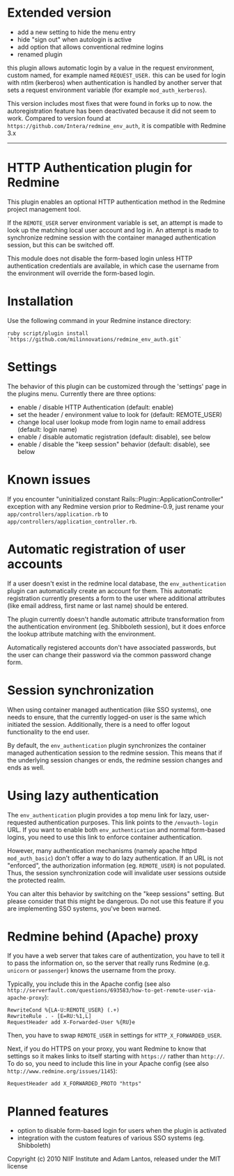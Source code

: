 Extended version
=======

* add a new setting to hide the menu entry
* hide "sign out" when autologin is active
* add option that allows conventional redmine logins
* renamed plugin

this plugin allows automatic login by a value in the request environment, custom named, for example named `REQUEST_USER.` this can be used for login with ntlm (kerberos) when authentication is handled by another server that sets a request environment variable (for example `mod_auth_kerberos`).

This version includes most fixes that were found in forks up to now. the autoregistration feature has been deactivated because it did not seem to work.
Compared to version found at `https://github.com/Intera/redmine_env_auth`, it is compatible with Redmine 3.x

----

HTTP Authentication plugin for Redmine
=======

This plugin enables an optional HTTP authentication method in the Redmine
project management tool.

If the `REMOTE_USER` server environment variable is set, an attempt is
made to look up the matching local user account and log in. An attempt is made
to synchronize redmine session with the container managed authentication session,
but this can be switched off.

This module does not disable the form-based login unless HTTP authentication
credentials are available, in which case the username from the environment
will override the form-based login.


Installation
=======

Use the following command in your Redmine instance directory:

    ruby script/plugin install `https://github.com/milinnovations/redmine_env_auth.git`


Settings
=======

The behavior of this plugin can be customized through the 'settings' page in the
plugins menu. Currently there are three options:

- enable / disable HTTP Authentication (default: enable)
- set the header / environment value to look for (default: REMOTE_USER)
- change local user lookup mode from login name to email address
  (default: login name)
- enable / disable automatic registration (default: disable), see below
- enable / disable the "keep session" behavior (default: disable), see below


Known issues
=======

If you encounter "uninitialized constant Rails::Plugin::ApplicationController"
exception with any Redmine version prior to Redmine-0.9, just rename your
`app/controllers/application.rb` to `app/controllers/application_controller.rb`.

Automatic registration of user accounts
=======

If a user doesn't exist in the redmine local database, the `env_authentication`
plugin can automatically create an account for them. This automatic registration
currently presents a form to the user where additional attributes (like email
address, first name or last name) should be entered.

The plugin currently doesn't handle automatic attribute transformation from the
authentication environment (eg. Shibboleth session), but it does enforce the
lookup attribute matching with the environment.

Automatically registered accounts don't have associated passwords, but the
user can change their password via the common password change form.


Session synchronization
=======

When using container managed authentication (like SSO systems), one needs to
ensure, that the currently logged-on user is the same which initiated the session.
Additionally, there is a need to offer logout functionality to the end user.

By default, the `env_authentication` plugin synchronizes the container managed
authentication session to the redmine session. This means that if the underlying
session changes or ends, the redmine session changes and ends as well.


Using lazy authentication
=======

The `env_authentication` plugin provides a top menu link for lazy, user-requested
authentication purposes. This link points to the `/envauth-login` URL. If you
want to enable both `env_authentication` and normal form-based logins, you need
to use this link to enforce container authentication.

However, many authentication mechanisms (namely apache httpd `mod_auth_basic`)
don't offer a way to do lazy authentication. If an URL is not "enforced", the
authorization information (eg. `REMOTE_USER`) is not populated. Thus, the session
synchronization code will invalidate user sessions outside the protected realm.

You can alter this behavior by switching on the "keep sessions" setting. But
please consider that this might be dangerous. Do not use this feature if you
are implementing SSO systems, you've been warned.

Redmine behind (Apache) proxy
=======

If you have a web server that takes care of authentization, you have to tell 
it to pass the information on, so the server that really runs Redmine (e.g. 
`unicorn` or `passenger`) knows the username from the proxy.

Typically, you include this in the Apache config (see also `http://serverfault.com/questions/693583/how-to-get-remote-user-via-apache-proxy`):


    RewriteCond %{LA-U:REMOTE_USER} (.+)
    RewriteRule . - [E=RU:%1,L]
    RequestHeader add X-Forwarded-User %{RU}e

Then, you have to swap `REMOTE_USER` in settings for `HTTP_X_FORWARDED_USER`.

Next, if you do HTTPS on your proxy, you want Redmine to know that settings so it makes links to itself starting with `https://` rather than `http://`.
To do so, you need to include this line in your Apache config (see also `http://www.redmine.org/issues/1145`):

    RequestHeader add X_FORWARDED_PROTO "https"

Planned features
=======

- option to disable form-based login for users when the plugin is activated
- integration with the custom features of various SSO systems (eg. Shibboleth)


Copyright (c) 2010 NIIF Institute and Adam Lantos, released under the MIT license
